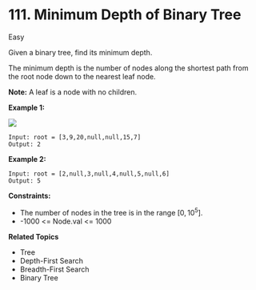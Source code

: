 # 111. Minimum Depth of Binary Tree

Easy

Given a binary tree, find its minimum depth.

The minimum depth is the number of nodes along the shortest path from the root node down to the nearest leaf node.

**Note:** A leaf is a node with no children.

 

**Example 1:**

![](https://assets.leetcode.com/uploads/2020/10/12/ex_depth.jpg)
```
Input: root = [3,9,20,null,null,15,7]
Output: 2
```
**Example 2:**
```
Input: root = [2,null,3,null,4,null,5,null,6]
Output: 5
 ```

**Constraints:**

- The number of nodes in the tree is in the range $[0, 10^5]$.
- -1000 <= Node.val <= 1000

**Related Topics**
- Tree
- Depth-First Search
- Breadth-First Search
- Binary Tree